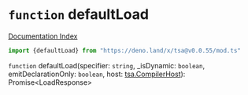 # `function` defaultLoad

[Documentation Index](../README.md)

```ts
import {defaultLoad} from "https://deno.land/x/tsa@v0.0.55/mod.ts"
```

`function` defaultLoad(specifier: `string`, \_isDynamic: `boolean`, emitDeclarationOnly: `boolean`, host: [tsa.CompilerHost](../interface.CompilerHost/README.md)): Promise\<LoadResponse>

